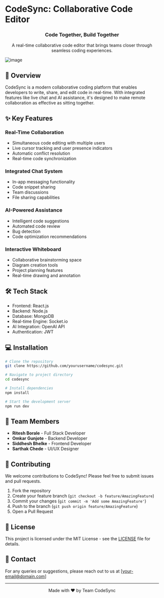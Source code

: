 # CodeSync: Collaborative Code Editor

<div align="center">
  <h3>Code Together, Build Together</h3>
  <p>A real-time collaborative code editor that brings teams closer through seamless coding experiences.</p>
</div>

![image](https://github.com/user-attachments/assets/a51db3eb-9cad-4c73-9001-01702829be7d)

## 🚀 Overview

CodeSync is a modern collaborative coding platform that enables developers to write, share, and edit code in real-time. With integrated features like live chat and AI assistance, it's designed to make remote collaboration as effective as sitting together.

## ✨ Key Features

### Real-Time Collaboration
- Simultaneous code editing with multiple users
- Live cursor tracking and user presence indicators
- Automatic conflict resolution
- Real-time code synchronization

### Integrated Chat System
- In-app messaging functionality
- Code snippet sharing
- Team discussions
- File sharing capabilities

### AI-Powered Assistance
- Intelligent code suggestions
- Automated code review
- Bug detection
- Code optimization recommendations

### Interactive Whiteboard
- Collaborative brainstorming space
- Diagram creation tools
- Project planning features
- Real-time drawing and annotation

## 🛠️ Tech Stack

- Frontend: React.js
- Backend: Node.js
- Database: MongoDB
- Real-time Engine: Socket.io
- AI Integration: OpenAI API
- Authentication: JWT

## 💻 Installation

```bash
# Clone the repository
git clone https://github.com/yourusername/codesync.git

# Navigate to project directory
cd codesync

# Install dependencies
npm install

# Start the development server
npm run dev
```

## 👥 Team Members

- **Ritesh Borale** - Full Stack Developer
- **Omkar Gunjote** - Backend Developer
- **Siddhesh Bhelke** - Frontend Developer
- **Sarthak Chede** - UI/UX Designer

## 🤝 Contributing

We welcome contributions to CodeSync! Please feel free to submit issues and pull requests.

1. Fork the repository
2. Create your feature branch (`git checkout -b feature/AmazingFeature`)
3. Commit your changes (`git commit -m 'Add some AmazingFeature'`)
4. Push to the branch (`git push origin feature/AmazingFeature`)
5. Open a Pull Request

## 📝 License

This project is licensed under the MIT License - see the [LICENSE](LICENSE) file for details.

## 📧 Contact

For any queries or suggestions, please reach out to us at [your-email@domain.com]

---

<div align="center">
  Made with ❤️ by Team CodeSync
</div>
